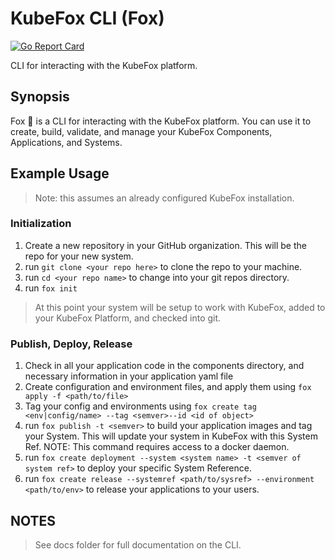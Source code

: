 # KubeFox CLI (Fox)

[![Go Report Card](https://goreportcard.com/badge/github.com/xigxog/kubefox-cli)](https://goreportcard.com/report/github.com/xigxog/kubefox-cli)

CLI for interacting with the KubeFox platform.

## Synopsis

Fox 🦊 is a CLI for interacting with the KubeFox platform. You can use it to
create, build, validate, and manage your KubeFox Components, Applications, and
Systems.

## Example Usage

> Note: this assumes an already configured KubeFox installation.

### Initialization

1. Create a new repository in your GitHub organization. This will be the repo
   for your new system.
2. run `git clone <your repo here>` to clone the repo to your machine.
3. run `cd <your repo name>` to change into your git repos directory.
4. run `fox init`

> At this point your system will be setup to work with KubeFox, added to your
> KubeFox Platform, and checked into git.

### Publish, Deploy, Release

1. Check in all your application code in the components directory, and necessary
   information in your application yaml file
2. Create configuration and environment files, and apply them using `fox apply
-f <path/to/file>`
3. Tag your config and environments using `fox create tag <env|config/name>
--tag <semver>--id <id of object>`
4. run `fox publish -t <semver>` to build your application images and tag your
   System. This will update your system in KubeFox with this System Ref. NOTE:
   This command requires access to a docker daemon.
5. run `fox create deployment --system <system name> -t <semver of system ref>`
   to deploy your specific System Reference.
6. run `fox create release --systemref <path/to/sysref> --environment
<path/to/env>` to release your applications to your users.

## NOTES

> See docs folder for full documentation on the CLI.
